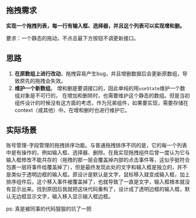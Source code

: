 ## 拖拽需求

**实现一个拖拽列表，每一行有输入框、选择器，并且这个列表可以实现增和删。**

要求：一个静态的拖动，不点击最下方按钮不调更新接口。



## 思路

1. **在原数组上进行改动**，拖拽容易产生bug，并且增删数据后会更新原数组，导致原先的拖拽会失效。
2. **维护一个新数组**。 增和删是要调接口的，因此单纯的用`useState`维护一个数组对象是不可行的， 在增加和删除时，也需要维护这个静态的数组。但是当初组件设计的时候没有这方面的考虑，作为兄弟组件，如果要实现，需要存储在context（或其他）中。在增和删时也进行维护它。

## 实际场景

账号管理-字段管理的拖拽排序功能。与普通拖拽排序不同的是，它的每一个列表中是有操作的，例如输入框、选择器、删除。在我实现拖拽组件后曾一度认为它与输入框修改不能共存的（拖拽的那一层会覆盖掉内部的点击事件等，这似乎挺符合包裹一层将事件给覆盖掉了），但是最终发现此处的文字和输入框是独立的，并不是类似于透明边框的输入框。原设计是默认是文字，鼠标移入就变成输入框，加上排序组件后，这个移入事件被覆盖掉了，也就导致了一直是文字，输入框根本就没有显示出来。找到原因后我就把这块代码重构了，设计成了透明边框的输入框，默认无边框显示文字，输入移入显示输入框边框。 

ps: 真是被同事的代码狠狠的坑了一把
